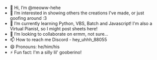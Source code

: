 - 👋 Hi, I’m @meoww-hehe
- 👀 I’m interested in showing others the creations I've made, or just goofing around :3
- 🌱 I’m currently learning Python, VBS, Batch and Javascript! I'm also a Virtual Pianist, so I might post sheets here!
- 💞️ I’m looking to collaborate on ermm, not sure...
- 📫 How to reach me Discord - hey_uhhh_88055
- 😄 Pronouns: he/him/his
- ⚡ Fun fact: I'm a silly lil' gooberino!
